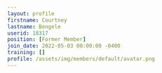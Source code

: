 ```yaml
---
layout: profile
firstname: Courtney
lastname: Bengele
userid: 18317
position: [Former Member]
join_date: 2022-05-03 00:00:00 -0400
training: []
profile: /assets/img/members/default/avatar.png
---
```

